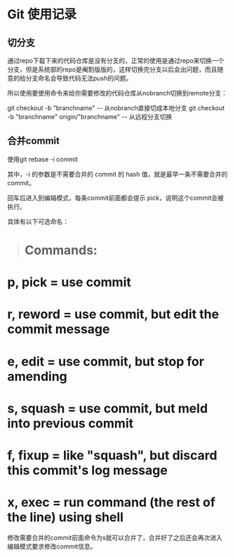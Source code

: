 

# Git 使用记录


## 切分支

通过repo下载下来的代码仓库是没有分支的，正常的使用是通过repo来切换一个分支，但是系统部的repo是阉割版版的，这样切换完分支以后会出问题，而且随意的给分支命名会导致代码无法push的问题。

所以使用要使用命令来给你需要修改的代码仓库从nobranch切换到remote分支：

git checkout -b "branchname"  -- 从nobranch直接切成本地分支
git checkout -b "branchname" origin/"branchname"  -- 从远程分支切换

## 合并commit

使用git rebase -i commit

其中，-i 的参数是不需要合并的 commit 的 hash 值，就是最早一条不需要合并的commit。

回车后进入到编辑模式，每条commit前面都会提示 pick，说明这个commit会被执行。

具体有以下可选命名：

># Commands:
#  p, pick = use commit
#  r, reword = use commit, but edit the commit message
#  e, edit = use commit, but stop for amending
#  s, squash = use commit, but meld into previous commit
#  f, fixup = like "squash", but discard this commit's log message
#  x, exec = run command (the rest of the line) using shell

修改需要合并的commit前面命令为s就可以合并了，合并好了之后还会再次进入编辑模式要求修改commit信息。
